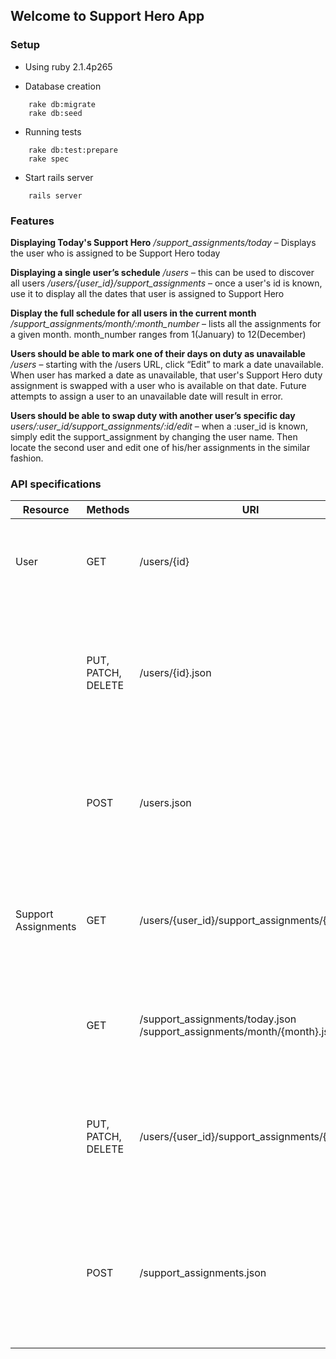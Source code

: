 ## Welcome to Support Hero App

### Setup

* Using ruby 2.1.4p265

* Database creation
```
    rake db:migrate
    rake db:seed
```

* Running tests
```
    rake db:test:prepare
    rake spec
```

* Start rails server
```
    rails server
```

### Features
**Displaying Today's Support Hero**
*/support_assignments/today* – Displays the user who is assigned to be Support Hero today

**Displaying a single user’s schedule**
*/users* – this can be used to discover all users
*/users/{user_id}/support_assignments* – once a user's id is known, use it to display all the dates that user is assigned to Support Hero

**Display the full schedule for all users in the current month**
*/support_assignments/month/:month_number* – lists all the assignments for a given month. month_number ranges from 1(January) to 12(December)

**Users should be able to mark one of their days on duty as unavailable**
*/users* – starting with the /users URL, click “Edit” to mark a date unavailable.<br>
When user has marked a date as unavailable, that user's Support Hero duty assignment is swapped with a user who is available on that date.
Future attempts to assign a user to an unavailable date will result in error.

**Users should be able to swap duty with another user’s specific day**
*users/:user_id/support_assignments/:id/edit* – when a :user_id is known, simply edit the support_assignment by changing the user name. Then locate the second user and edit one of his/her assignments in the similar fashion.


### API specifications

Resource           |          Methods     |                URI                            | Description
-------------------|----------------------|-----------------------------------------------|----------------------------------
User               | GET                  | /users/{id}                                   | <ul><li>Contains information about a User</li><li>{id} is Optional</li><li>.json to get JSON representation</li></ul>
                   | PUT, PATCH, DELETE   | /users/{id}.json                              | <ul><li>Modify User information</li><li>Header: Content-Type: application/json<br>Parameters: name, unavailable_date<br>Example: {"user":{"name":"User Name", "unavailable_date":"01-01-2015"}}</li></ul>
                   | POST                 | /users.json                                   | <ul><li>Create new User</li><li>Parameters: name, unavailable_date</li><li>Format: JSON</li><li>Example: {"user":{"name":"User Name", "unavailable_date":"01-01-2015"}}</ul>
Support Assignments| GET                  | /users/{user_id}/support_assignments/{id}     | <ul><li>Contains Support Assignment information for a User</li><li>{user_id} is Required<br>{id} is Optional</li><li>.json to get json representation</li></ul>
                   | GET                  | /support_assignments/today.json<br>/support_assignments/month/{month}.json | <ul><li>Lists all Support Assignments for today and for a specified month number</li><li>.json to get json representation</li></ul>
                   | PUT, PATCH, DELETE   | /users/{user_id}/support_assignments/{id}.json| <ul><li>Support Assignments</li><li>Header: Content-Type: application/json<br>Parameters: date.<br>Example: {"support_assignment":{"date":"22-05-2015"}}</li></ul>
                   | POST                 | /support_assignments.json                     | <ul><li>Create new Support Assignment</li><li>Header: Content-Type: application/json<br>Parameters: user_id, date.<br>Example:{"support_assignment":{"user_id":1, "date":"19-06-2015"}}</li></ul>



